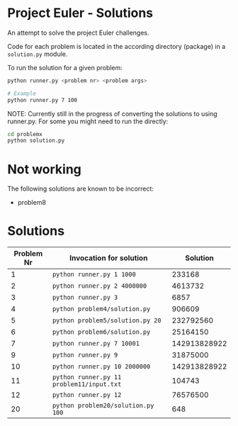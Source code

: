# Project Euler - Solutions
An attempt to solve the project Euler challenges.

Code for each problem is located in the according directory (package) in a `solution.py` module.

To run the solution for a given problem:

```sh
python runner.py <problem nr> <problem args>

# Example
python runner.py 7 100
```

NOTE: Currently still in the progress of converting the solutions to using
runner.py. For some you might need to run the directly:
```sh
cd problemx
python solution.py
```

# Not working
The following solutions are known to be incorrect:
- problem8

# Solutions
Problem Nr | Invocation for solution                   | Solution
-----------|-------------------------------------------|-----------
1          | `python runner.py 1 1000`                 | 233168
2          | `python runner.py 2 4000000`              | 4613732
3          | `python runner.py 3`                      | 6857
4          | `python problem4/solution.py`             | 906609
5          | `python problem5/solution.py 20`          | 232792560
6          | `python problem6/solution.py`             | 25164150 
7          | `python runner.py 7 10001`                | 142913828922
9          | `python runner.py 9`                      | 31875000
10         | `python runner.py 10 2000000`             | 142913828922
11         | `python runner.py 11 problem11/input.txt` | 104743
12         | `python runner.py 12`                     | 76576500
20         | `python problem20/solution.py 100`        | 648

